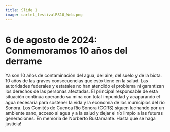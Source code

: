 ```yaml
---
title: Slide 1
image: cartel_festivalRS10_Web.png
---
```


# 6 de agosto de 2024: Conmemoramos 10 años del derrame

Ya son 10 años de contaminación del agua, del aire, del suelo y de la biota. 10 años de las graves consecuencias que esto tiene en la salud. Las autoridades federales y estatales no han atendido el problema ni garantizan los derechos de las personas afectadas. El principal responsable de esta situación continúa operando su mina con total impunidad y acaparando el agua necesaria para sostener la vida y la economía de los municipios del río Sonora. Los Comités de Cuenca Río Sonora (CCRS) siguen luchando por un ambiente sano, acceso al agua y a la salud y dejar el río limpio a las futuras generaciones. En memoria de Norberto Bustamante. Hasta que se haga justicia!
